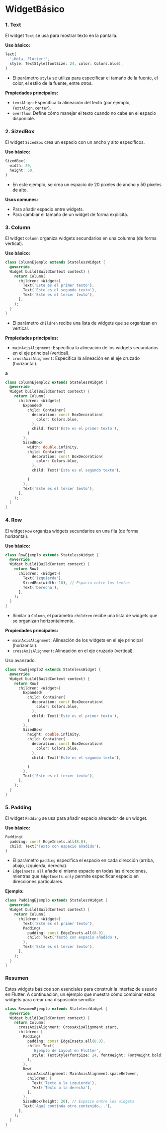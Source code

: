 # WidgetBásico

### 1. Text
El widget `Text` se usa para mostrar texto en la pantalla.

**Uso básico:**
```dart
Text(
  '¡Hola, Flutter!',
  style: TextStyle(fontSize: 24, color: Colors.blue),
)
```
- El parámetro `style` se utiliza para especificar el tamaño de la fuente, el color, el estilo de la fuente, entre otros.

**Propiedades principales:**
- `textAlign`: Especifica la alineación del texto (por ejemplo, `TextAlign.center`).
- `overflow`: Define cómo manejar el texto cuando no cabe en el espacio disponible.

### 2. SizedBox
El widget `SizedBox` crea un espacio con un ancho y alto específicos.

**Uso básico:**
```dart
SizedBox(
  width: 20,
  height: 50,
)
```
- En este ejemplo, se crea un espacio de 20 píxeles de ancho y 50 píxeles de alto.

**Usos comunes:**
- Para añadir espacio entre widgets.
- Para cambiar el tamaño de un widget de forma explícita.

### 3. Column
El widget `Column` organiza widgets secundarios en una columna (de forma vertical).

**Uso básico:**
```dart
class ColumnEjemplo extends StatelessWidget {
  @override
  Widget build(BuildContext context) {
    return Column(
      children: <Widget>[
        Text('Este es el primer texto'),
        Text('Este es el segundo texto'),
        Text('Este es el tercer texto'),
      ],
    );
  }
}
```
- El parámetro `children` recibe una lista de widgets que se organizan en vertical.

**Propiedades principales:**
- `mainAxisAlignment`: Especifica la alineación de los widgets secundarios en el eje principal (vertical).
- `crossAxisAlignment`: Especifica la alineación en el eje cruzado (horizontal).

**a**
```dart
class ColumnEjemplo2 extends StatelessWidget {
  @override
  Widget build(BuildContext context) {
    return Column(
      children: <Widget>[
        Expanded(
          child: Container(
            decoration: const BoxDecoration(
              color: Colors.blue,
            ),
            child: Text('Este es el primer texto'),
          )
        ),
        SizedBox(
          width: double.infinity,
          child: Container(
            decoration: const BoxDecoration(
              color: Colors.blue,
            ),
            child: Text('Este es el segundo texto'),

          )
        ),
        Text('Este es el tercer texto'),
      ],
    );
  }
}
```


### 4. Row
El widget `Row` organiza widgets secundarios en una fila (de forma horizontal).

**Uso básico:**
```dart
class RowEjemplo extends StatelessWidget {
  @override
  Widget build(BuildContext context) {
    return Row(
      children: <Widget>[
        Text('Izquierda'),
        SizedBox(width: 10), // Espacio entre los textos
        Text('Derecha'),
      ],
    );
  }
}
```
- Similar a `Column`, el parámetro `children` recibe una lista de widgets que se organizan horizontalmente.

**Propiedades principales:**
- `mainAxisAlignment`: Alineación de los widgets en el eje principal (horizontal).
- `crossAxisAlignment`: Alineación en el eje cruzado (vertical).

Uso avanzado.
```dart
class RowEjemplo2 extends StatelessWidget {
  @override
  Widget build(BuildContext context) {
    return Row(
      children: <Widget>[
        Expanded(
          child: Container(
            decoration: const BoxDecoration(
              color: Colors.blue,
            ),
            child: Text('Este es el primer texto'),
          )
        ),
        SizedBox(
          height: double.infinity,
          child: Container(
            decoration: const BoxDecoration(
              color: Colors.blue,
            ),
            child: Text('Este es el segundo texto'),

          )
        ),
        Text('Este es el tercer texto'),
      ],
    );
  }
}
```

### 5. Padding
El widget `Padding` se usa para añadir espacio alrededor de un widget.

**Uso básico:**
```dart
Padding(
  padding: const EdgeInsets.all(8.0),
  child: Text('Texto con espacio añadido'),
)
```
- El parámetro `padding` especifica el espacio en cada dirección (arriba, abajo, izquierda, derecha).
- `EdgeInsets.all` añade el mismo espacio en todas las direcciones, mientras que `EdgeInsets.only` permite especificar espacio en direcciones particulares.

**Ejemplo:**
```dart
class PaddingEjemplo extends StatelessWidget {
  @override
  Widget build(BuildContext context) {
    return Column(
      children: <Widget>[
        Text('Este es el primer texto'),
        Padding(
          padding: const EdgeInsets.all(8.0),
          child: Text('Texto con espacio añadido'),
        ),
        Text('Este es el tercer texto'),
      ],
    );
  }
}
```

### Resumen
Estos widgets básicos son esenciales para construir la interfaz de usuario en Flutter. A continuación, un ejemplo que muestra cómo combinar estos widgets para crear una disposición sencilla:

```dart
class ResumenEjemplo extends StatelessWidget {
  @override
  Widget build(BuildContext context) {
    return Column(
      crossAxisAlignment: CrossAxisAlignment.start,
      children: [
        Padding(
          padding: const EdgeInsets.all(8.0),
          child: Text(
            'Ejemplo de Layout en Flutter',
            style: TextStyle(fontSize: 24, fontWeight: FontWeight.bold),
          ),
        ),
        Row(
          mainAxisAlignment: MainAxisAlignment.spaceBetween,
          children: [
            Text('Texto a la izquierda'),
            Text('Texto a la derecha'),
          ],
        ),
        SizedBox(height: 20), // Espacio entre los widgets
        Text('Aquí continúa otro contenido...'),
      ],
    );
  }
}
```
